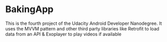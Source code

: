 # BakingApp
This is the fourth project of the Udacity Android Developer Nanodegree. It uses the MVVM pattern and other third party libraries like Retrofit to load data from an API &amp; Exoplayer to play videos if available
